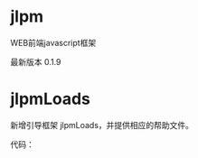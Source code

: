 jlpm
====

WEB前端javascript框架

最新版本 0.1.9


jlpmLoads
=========

新增引导框架 jlpmLoads，并提供相应的帮助文件。

代码：
<script src="js/jlpm.loads.js" id="jlpmLoads_root" data-files="js/aaa.js js/bbb.js"></script>
</head>
<body>
  <script>
    jlpmLoads(function(){
      jlpmLoads.multiload("js/ccc.js js/ddd.js");
    });
  </script>
</body>
</html>
